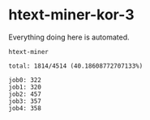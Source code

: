 # htext-miner-kor-3

Everything doing here is automated.

```
htext-miner

total: 1814/4514 (40.18608772707133%)

job0: 322
job1: 320
job2: 457
job3: 357
job4: 358
```